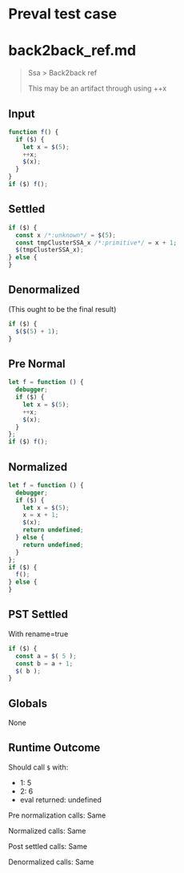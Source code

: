 # Preval test case

# back2back_ref.md

> Ssa > Back2back ref
>
> This may be an artifact through using ++x

## Input

`````js filename=intro
function f() {
  if ($) {
    let x = $(5);
    ++x;
    $(x);
  }
}
if ($) f();
`````

## Settled


`````js filename=intro
if ($) {
  const x /*:unknown*/ = $(5);
  const tmpClusterSSA_x /*:primitive*/ = x + 1;
  $(tmpClusterSSA_x);
} else {
}
`````

## Denormalized
(This ought to be the final result)

`````js filename=intro
if ($) {
  $($(5) + 1);
}
`````

## Pre Normal


`````js filename=intro
let f = function () {
  debugger;
  if ($) {
    let x = $(5);
    ++x;
    $(x);
  }
};
if ($) f();
`````

## Normalized


`````js filename=intro
let f = function () {
  debugger;
  if ($) {
    let x = $(5);
    x = x + 1;
    $(x);
    return undefined;
  } else {
    return undefined;
  }
};
if ($) {
  f();
} else {
}
`````

## PST Settled
With rename=true

`````js filename=intro
if ($) {
  const a = $( 5 );
  const b = a + 1;
  $( b );
}
`````

## Globals

None

## Runtime Outcome

Should call `$` with:
 - 1: 5
 - 2: 6
 - eval returned: undefined

Pre normalization calls: Same

Normalized calls: Same

Post settled calls: Same

Denormalized calls: Same
